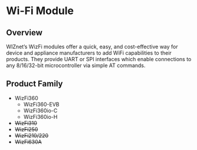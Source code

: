 # Wi-Fi Module

## Overview

WIZnet’s WizFi modules offer a quick, easy, and cost-effective way for device and appliance manufacturers to add WiFi capabilities to their products. They provide UART or SPI interfaces which enable connections to any 8/16/32-bit microcontroller via simple AT commands.

## Product Family

- WizFi360
  - WizFi360-EVB
  - WizFi360io-C
  - WizFi360io-H
- ~~WizFi310~~
- ~~WizFi250~~
- ~~WizFi210/220~~
- ~~WizFi630A~~

